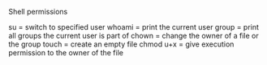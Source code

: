 Shell permissions

su = switch to specified user
whoami = print the current user
group = print all groups the current user is part of
chown = change the owner of a file or the group
touch = create an empty file
chmod u+x = give execution permission to the owner of the file 
